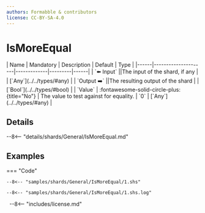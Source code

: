 ```yaml
---
authors: Formabble & contributors
license: CC-BY-SA-4.0
---
```



# IsMoreEqual

<div class="sh-parameters" markdown="1">
| Name | Mandatory | Description | Default | Type |
|------|---------------------|-------------|---------|------|
| `⬅️ Input` ||The input of the shard, if any | | [`Any`](../../types/#any) |
| `Output ➡️` ||The resulting output of the shard | | [`Bool`](../../types/#bool) |
| `Value` | :fontawesome-solid-circle-plus:{title="No"}  | The value to test against for equality. | `0` | [`Any`](../../types/#any) |

</div>



## Details

--8<-- "details/shards/General/IsMoreEqual.md"


## Examples

=== "Code"

  ```x86asm linenums="1"
  --8<-- "samples/shards/General/IsMoreEqual/1.shs"
  ```

  ```
  --8<-- "samples/shards/General/IsMoreEqual/1.shs.log"
  ```
&nbsp;
--8<-- "includes/license.md"

